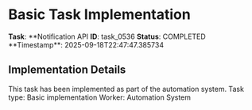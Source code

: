 # Basic Task Implementation

**Task**: **Notification API
**ID**: task_0536
**Status**: COMPLETED
**Timestamp\*\*: 2025-09-18T22:47:47.385734

## Implementation Details

This task has been implemented as part of the automation system.
Task type: Basic implementation
Worker: Automation System
